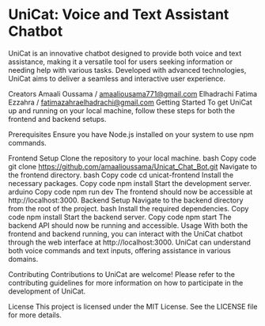 # UniCat: Voice and Text Assistant Chatbot
UniCat is an innovative chatbot designed to provide both voice and text assistance, making it a versatile tool for users seeking information or needing help with various tasks. Developed with advanced technologies, UniCat aims to deliver a seamless and interactive user experience.

Creators
Amaali Oussama / amaaliousama771@gmail.com
Elhadrachi Fatima Ezzahra / fatimazahraelhadrachi@gmail.com
Getting Started
To get UniCat up and running on your local machine, follow these steps for both the frontend and backend setups.

Prerequisites
Ensure you have Node.js installed on your system to use npm commands.

Frontend Setup
Clone the repository to your local machine.
bash
Copy code
git clone https://github.com/amaalioussama/Unicat_Chat_Bot.git
Navigate to the frontend directory.
bash
Copy code
cd unicat-frontend
Install the necessary packages.
Copy code
npm install
Start the development server.
arduino
Copy code
npm run dev
The frontend should now be accessible at http://localhost:3000.
Backend Setup
Navigate to the backend directory from the root of the project.
bash
Install the required dependencies.
Copy code
npm install
Start the backend server.
Copy code
npm start
The backend API should now be running and accessible.
Usage
With both the frontend and backend running, you can interact with the UniCat chatbot through the web interface at http://localhost:3000. UniCat can understand both voice commands and text inputs, offering assistance in various domains.

Contributing
Contributions to UniCat are welcome! Please refer to the contributing guidelines for more information on how to participate in the development of UniCat.

License
This project is licensed under the MIT License. See the LICENSE file for more details.
